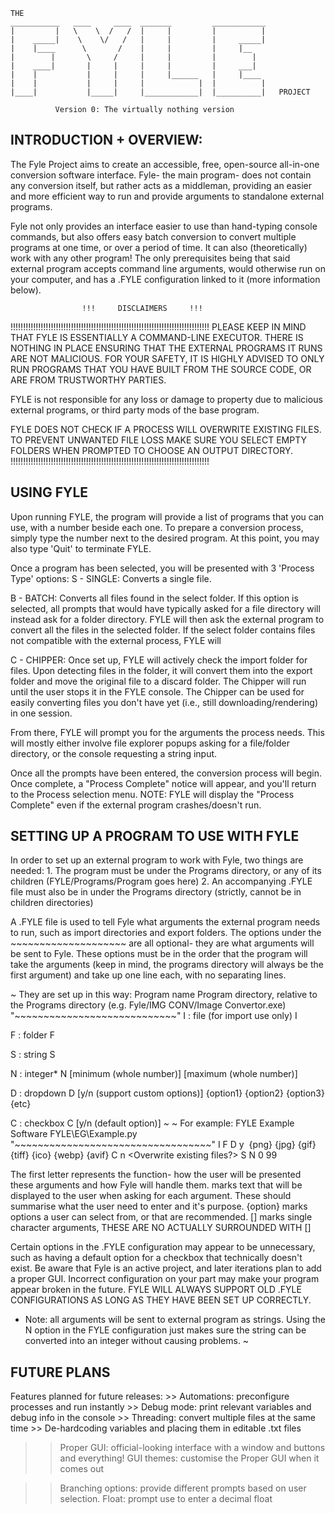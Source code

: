    THE 
    ___________   ____     ____  _______         ____________
    |         |   \    \  /   /  |     |         |          |
    |    _____|    \    \/   /   |     |         |     _____| 
    |    |____      \       /    |     |         |     |__
    |        |       \     /     |     |         |        |
    |    ____|       |     |     |     |         |     ___|
    |    |           |     |     |     |______   |     |____
    |    |           |     |     |            |  |          |
    |____|           |_____|     |____________|  |__________|   PROJECT

              Version 0: The virtually nothing version

<h2> INTRODUCTION + OVERVIEW: </h2>
The Fyle Project aims to create an accessible, free, open-source all-in-one 
conversion software interface. Fyle- the main program- does not contain any 
conversion itself, but rather acts as a middleman, providing an easier and 
more efficient way to run and provide arguments to standalone external programs.

Fyle not only provides an interface easier to use than hand-typing console 
commands, but also offers easy batch conversion to convert multiple programs
at one time, or over a period of time.
It can also (theoretically) work with any other program! The only prerequisites 
being that said external program accepts command line arguments, would otherwise 
run on your computer, and has a .FYLE configuration linked to it (more 
information below).

					!!!		DISCLAIMERS	    !!!
!!!!!!!!!!!!!!!!!!!!!!!!!!!!!!!!!!!!!!!!!!!!!!!!!!!!!!!!!!!!!!!!!!!!!!!!!!!!!!!
PLEASE KEEP IN MIND THAT FYLE IS ESSENTIALLY A COMMAND-LINE EXECUTOR. THERE IS 
NOTHING IN PLACE ENSURING THAT THE EXTERNAL PROGRAMS IT RUNS ARE NOT MALICIOUS.
FOR YOUR SAFETY, IT IS HIGHLY ADVISED TO ONLY RUN PROGRAMS THAT YOU HAVE BUILT 
FROM THE SOURCE CODE, OR ARE FROM TRUSTWORTHY PARTIES.

FYLE is not responsible for any loss or damage to property due to malicious
external programs, or third party mods of the base program.

FYLE DOES NOT CHECK IF A PROCESS WILL OVERWRITE EXISTING FILES. TO PREVENT 
UNWANTED FILE LOSS MAKE SURE YOU SELECT EMPTY FOLDERS WHEN PROMPTED TO 
CHOOSE AN OUTPUT DIRECTORY.
!!!!!!!!!!!!!!!!!!!!!!!!!!!!!!!!!!!!!!!!!!!!!!!!!!!!!!!!!!!!!!!!!!!!!!!!!!!!!!!

<h2> USING FYLE </h2>
Upon running FYLE, the program will provide a list of programs that you can use,
with a number beside each one. To prepare a conversion process, simply type the
number next to the desired program.
At this point, you may also type 'Quit' to terminate FYLE.

Once a program has been selected, you will be presented with 3 'Process Type'
options:
S - SINGLE: Converts a single file.

B - BATCH: Converts all files found in the select folder. If this option is selected,
all prompts that would have typically asked for a file directory will instead ask for
a folder directory. FYLE will then ask the external program to convert all the files
in the selected folder.
If the select folder contains files not compatible with the external process, FYLE will

C - CHIPPER: Once set up, FYLE will actively check the import folder for files. Upon
detecting files in the folder, it will convert them into the export folder and move the
original file to a discard folder. The Chipper will run until the user stops it in the
FYLE console. The Chipper can be used for easily converting files you don't have yet
(i.e., still downloading/rendering) in one session.


From there, FYLE will prompt you for the arguments the process needs. This will mostly
either involve file explorer popups asking for a file/folder directory, or the console
requesting a string input.

Once all the prompts have been entered, the conversion process will begin. Once complete,
a "Process Complete" notice will appear, and you'll return to the Process selection menu.
NOTE: FYLE will display the "Process Complete" even if the external program crashes/doesn't
run. 

<h2> SETTING UP A PROGRAM TO USE WITH FYLE </h2>
In order to set up an external program to work with Fyle, two things are needed:
    1. The program must be under the Programs directory, or any of its children 
    (FYLE/Programs/Program goes here)
    2. An accompanying .FYLE file must also be in under the Programs directory 
    (strictly, cannot be in children directories)

A .FYLE file is used to tell Fyle what arguments the external program needs to 
run, such as import directories and export folders.
The options under the ~~~~~~~~~~~~~~~~~~~~ are all optional- they are what 
arguments will be sent to Fyle. These options must be in the order that the 
program will take the arguments (keep in mind, the programs directory will 
always be the first argument) and take up one line each, with no separating 
lines.

~
They are set up in this way:
Program name
Program directory, relative to the Programs directory (e.g. Fyle/IMG CONV/Image Convertor.exe)
"~~~~~~~~~~~~~~~~~~~~~~~~~~~~"
I : file (for import use only)
I <dialogue text>

F : folder
F <dialogue text>

S : string
S <dialogue text>

N : integer*
N [minimum (whole number)] [maximum (whole number)] <dialogue text>

D : dropdown
D [y/n (support custom options)] <dialogue text> {option1} {option2} {option3} {etc} 

C : checkbox
C [y/n (default option)] <dialogue text>
~
~
For example:
FYLE Example Software
FYLE\\EG\\Example.py
"~~~~~~~~~~~~~~~~~~~~~~~~~~~~~~~~~~"
I <Files in>
F <Export location>
D y <Image type to convert to> {png} {jpg} {gif} {tiff} {ico} {webp} {avif}
C n <Overwrite existing files?>
S <Export file name>
N 0 99 <Wait time between conversions>

The first letter represents the function- how the user will be presented these 
arguments and how Fyle will handle them.
<dialogue text> marks text that will be displayed to the user when asking for 
each argument. These should summarise what the user need to enter and it's 
purpose.
{option} marks options a user can select from, or that are recommended.
[] marks single character arguments, THESE ARE NO ACTUALLY SURROUNDED WITH []

Certain options in the .FYLE configuration may appear to be unnecessary, such 
as having a default option for a checkbox that technically doesn't exist.
Be aware that Fyle is an active project, and later iterations plan to add a 
proper GUI. Incorrect configuration on your part may make your program appear 
broken in the future. FYLE WILL ALWAYS SUPPORT OLD .FYLE CONFIGURATIONS AS LONG 
AS THEY HAVE BEEN SET UP CORRECTLY.

* Note: all arguments will be sent to external program as strings. Using the N
option in the FYLE configuration just makes sure the string can be converted into
an integer without causing problems.
~

<h2> FUTURE PLANS </h2>
Features planned for future releases:
>> Automations: preconfigure processes and run instantly
>> Debug mode: print relevant variables and debug info in the console
>> Threading: convert multiple files at the same time
>> De-hardcoding variables and placing them in editable .txt files

>> Proper GUI: official-looking interface with a window and buttons and everything!
>> GUI themes: customise the Proper GUI when it comes out

>> Branching options: provide different prompts based on user selection.
>> Float: prompt use to enter a decimal float
